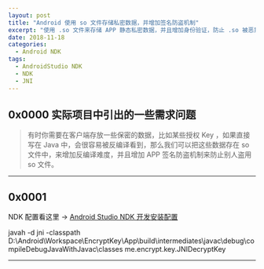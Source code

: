 ```yaml
---
layout: post
title: "Android 使用 so 文件存储私密数据，并增加签名防盗机制"
excerpt: "使用 .so 文件来存储 APP 静态私密数据，并且增加身份验证，防止 .so 被恶意调用"
date: 2018-11-18
categories:
  - Android NDK
tags:
  - AndroidStudio NDK
  - NDK
  - JNI
---
```


## 0x0000 实际项目中引出的一些需求问题
> 有时你需要在客户端存放一些保密的数据，比如某些授权 Key ，如果直接写在 Java 中，会很容易被反编译看到，那么我们可以把这些数据存在 so 文件中，来增加反编译难度，并且增加 APP 签名防盗机制来防止别人盗用 so 文件。

-------------------

## 0x0001 
NDK 配置看这里 → [Android Studio NDK 开发安装配置](https://rockycoder.cn/android%20ndk/2018/01/18/Android-Studio-JNI-Exercise.html)

javah -d jni -classpath D:\Android\Workspace\EncryptKey\App\build\intermediates\javac\debug\compileDebugJavaWithJavac\classes me.encrypt.key.JNIDecryptKey


-------------------